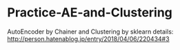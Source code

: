 # Practice-AE-and-Clustering
AutoEncoder by Chainer and Clustering by sklearn
details: http://person.hatenablog.jp/entry/2018/04/06/220434#3

